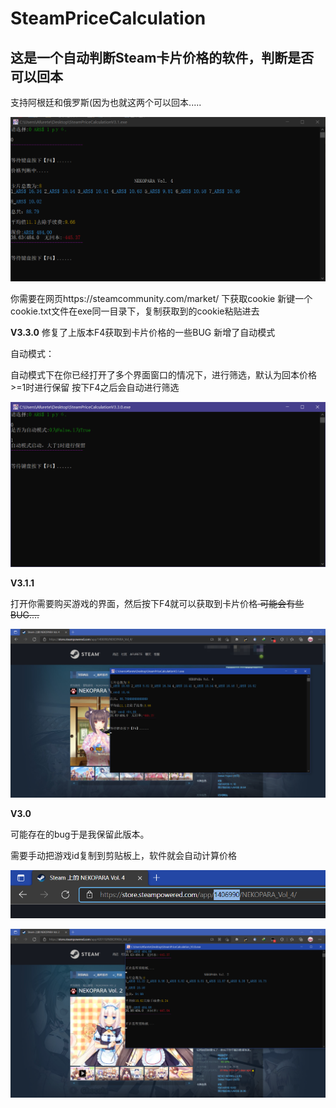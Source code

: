 # SteamPriceCalculation

## 这是一个自动判断Steam卡片价格的软件，判断是否可以回本

支持阿根廷和俄罗斯(因为也就这两个可以回本.....


![](https://github.com/Afurete233/SteamPriceCalculation/blob/main/img/ys1.png)



你需要在网页https://steamcommunity.com/market/ 下获取cookie
新键一个cookie.txt文件在exe同一目录下，复制获取到的cookie粘贴进去


**V3.3.0**
修复了上版本F4获取到卡片价格的一些BUG
新增了自动模式


自动模式：

自动模式下在你已经打开了多个界面窗口的情况下，进行筛选，默认为回本价格>=1时进行保留
按下F4之后会自动进行筛选



![](https://github.com/Afurete233/SteamPriceCalculation/blob/main/img/ys5.png)



**V3.1.1**

打开你需要购买游戏的界面，然后按下F4就可以获取到卡片价格<del> ~~可能会有些BUG....~~

![](https://github.com/Afurete233/SteamPriceCalculation/blob/main/img/ys3.png)
 
**V3.0**

可能存在的bug于是我保留此版本。

需要手动把游戏id复制到剪贴板上，软件就会自动计算价格

![](https://github.com/Afurete233/SteamPriceCalculation/blob/main/img/ys2.png)

![](https://github.com/Afurete233/SteamPriceCalculation/blob/main/img/ys4.png)











